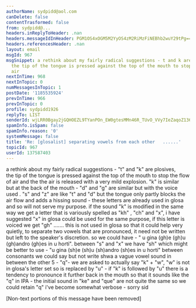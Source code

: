 ```yaml
---
authorName: sydpidd@aol.com
canDelete: false
contentTrasformed: false
from: sydpidd@...
headers.inReplyToHeader: .nan
headers.messageIdInHeader: PGM1OS4xOGM5M2YyOS4zM2RiMzFiNEBhb2wuY29tPg==
headers.referencesHeader: .nan
layout: email
msgId: 967
msgSnippet: a rethink about my fairly radical suggestions - t and k are plosives,
  the tip of the tongue is pressed against the top of the mouth to stop the flow of
  air
nextInTime: 968
nextInTopic: 0
numMessagesInTopic: 1
postDate: '1185535924'
prevInTime: 966
prevInTopic: 0
profile: sydpidd1926
replyTo: LIST
senderId: wjLRR0Bgay2jGQHOEZL9TYanPOn_EW0gtesMMn46R_TUvO_VVy7IeZaqoZ136uV2hR78xN2l
spamInfo.isSpam: false
spamInfo.reason: '0'
systemMessage: false
title: 'Re: [glosalist] separating vowels from each other   ......'
topicId: 967
userId: 137587403
---
```


a rethink about my fairly radical suggestions - "t" and "k" are plosives,  
the tip of the tongue is pressed against the top of the mouth to stop the flow  
of air and the the air is released with a very mild explosion. "k" is similar  
but at the back of the mouth - "d" and "g" are similar but with the voice 
used .  "s" and "z" are like "t" and "d" but the tongue only partly blocks the 
air flow  and adds a hissing sound - these letters are already used in glosa and 
so will  not serve my purpose. if the sound "k" is modified in the same way 
we get a  letter that is variously spelled as "kh" , "ch" and "x", i have 
suggested "x" in  glosa could be used for the same purpose, if this letter is 
voiced we get "gh"  .......  this is not used in glosa so that it could help very 
quietly, to  separate two vowels that are pronounced,  it  need not be written 
but  left to the speaker's discretion. so we could have - " u gina (gh)e (gh)u 
 (gh)andro (gh)es in u horti". between "s" and "x" we have "sh" which might 
be  better to use - "u gina (sh)e (sh)u (sh)andro (sh)es in u horti"
between consonants we could say but not write shwa a vague vowel sound in  
between  the other 5  - 
"q"- we are asked to actually say "k" + "w",  "w" is not in glosa's  letter 
set so is replaced by "u" - if "k" is followed by "u" there is a tendency  to 
pronounce it further back in the mouth so that it sounds like the "q" in IPA  - 
the initial sound in "ke" and "que" are not quite the same so we could retain 
 "q"
i've become somewhat verbose - sorry 
sid
  



   


[Non-text portions of this message have been removed]


